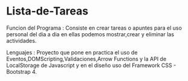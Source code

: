 # Lista-de-Tareas
Funcion del Programa : Consiste en crear tareas o apuntes para el uso personal del dia a dia en ellas podemos mostrar,crear y eliminar las actividades.

Lenguajes : Proyecto que pone en practica el uso de Eventos,DOMScripting,Validaciones,Arrow Functions y la API de LocalStorage de Javascript y en el diseño uso del Framework
CSS - Bootstrap 4.
